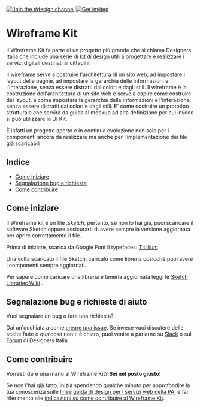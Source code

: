 [![Join the #design channel](https://img.shields.io/badge/Slack%20channel-%23design-blue.svg)](https://developersitalia.slack.com/messages/C7658JRJR/)
[![Get invited](https://slack.developers.italia.it/badge.svg)](https://slack.developers.italia.it/)

# Wireframe Kit

Il Wireframe Kit fa parte di un progetto più grande che si chiama Designers Italia che include una serie di [kit di design](https://designers.italia.it/kit/) utili a progettare e realizzare i servizi digitali destinati ai cittadini. 

Il wireframe serve a costruire l'architettura di un sito web, ad impostare i layout delle pagine, ad impostare la gerarchia delle informazioni e l'interazione, senza essere distratti dai colori e dagli stili.
Il wireframe è la costruzione dell'architettura di un sito web e serve a capire come costruire dei layout, a come impostare la gerarchia delle informazioni e l'interazione, senza essere distratti dai colori e dagli stili.
E' come costruire un prototipo strutturale che servirà da guida al mockup ad alta definizione per cui invece si può utilizzare lo UI Kit.

È infatti un progetto aperto e in continua evoluzione non solo per i componenti ancora da realizzare ma anche per l’implementazione dei file già scaricabili.

## Indice

- [Come iniziare](#come-iniziare)
- [Segnalazione bug e richieste](#segnalazione-bug-e-richieste-di-aiuto)
- [Come contribuire](#come-contribuire)

## Come iniziare
Il Wireframe kit è un file _.sketch_, pertanto, se non lo hai già, puoi scaricare il software Sketch oppure assicurarti di avere sempre la versione aggiornata per aprire correttamente il file.

Prima di iniziare, scarica da Google Font il typefaces: [Titillium](https://fonts.google.com/specimen/Titillium+Web)

Una volta scaricato il file Sketch, caricalo come libreria cosicché puoi avere i componenti sempre aggiornati.

Per sapere come caricare una libreria e tenerla aggiornata leggi le [Sketch Libraries Wiki](https://github.com/italia/design-ui-kit/wiki/Sketch-Libraries) .

## Segnalazione bug e richieste di aiuto

Vuoi segnalare un bug o fare una richiesta?

Dai un'occhiata a come [creare una issue](https://github.com/italia/design-ui-kit/blob/master/CONTRIBUTING.md#creare-una-issue). Se invece vuoi discutere delle scelte fatte o qualcosa non ti è chiaro, puoi venire a parlarne su [Slack](https://designersitalia.slack.com/messages/C7658JRJR/) o sul [Forum](https://forum.italia.it/) di Designers Italia.

## Come contribuire
Vorresti dare una mano al Wireframe Kit? **Sei nel posto giusto!**
 
Se non l'hai già fatto, inizia spendendo qualche minuto per approfondire la tua conoscenza sulle
[linee guida di design per i servizi web della PA](https://design-italia.readthedocs.io/it/stable/index.html),
e fai riferimento alle [indicazioni su come contribuire al Wireframe Kit](CONTRIBUTING.md). 
